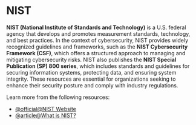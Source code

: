 # NIST

**NIST (National Institute of Standards and Technology)** is a U.S. federal agency that develops and promotes measurement standards, technology, and best practices. In the context of cybersecurity, NIST provides widely recognized guidelines and frameworks, such as the **NIST Cybersecurity Framework (CSF)**, which offers a structured approach to managing and mitigating cybersecurity risks. NIST also publishes the **NIST Special Publication (SP) 800 series**, which includes standards and guidelines for securing information systems, protecting data, and ensuring system integrity. These resources are essential for organizations seeking to enhance their security posture and comply with industry regulations.

Learn more from the following resources:

- [@official@NIST Website](https://www.nist.gov/)
- [@article@What is NIST?](https://www.encryptionconsulting.com/education-center/nist/)
